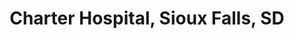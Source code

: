 ---
title: "Charter Hospital, Sioux Falls, SD"
project_id: 
conference_id: ""
presenters:
   - peter_bandettini
summary: "Charter Hospital, Sioux Falls, SD"
file: /assets/presentations/
filename: 
layout: presentation
---